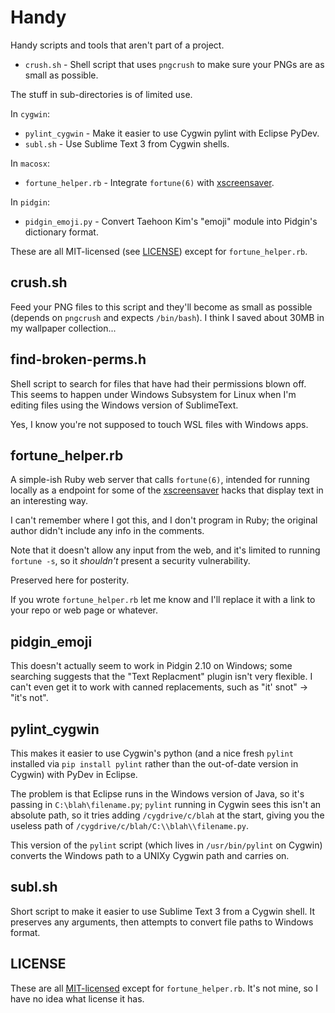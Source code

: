 # Handy

Handy scripts and tools that aren't part of a project.

* `crush.sh` - Shell script that uses `pngcrush` to make sure your PNGs are as
  small as possible.

The stuff in sub-directories is of limited use.

In `cygwin`:

* `pylint_cygwin` - Make it easier to use Cygwin pylint with Eclipse PyDev.
* `subl.sh` - Use Sublime Text 3 from Cygwin shells.

In `macosx`:

* `fortune_helper.rb` - Integrate  `fortune(6)` with
  [xscreensaver](https://www.jwz.org/xscreensaver/).

In `pidgin`:

* `pidgin_emoji.py` - Convert Taehoon Kim's "emoji" module into Pidgin's\
  dictionary format.

These are all MIT-licensed (see [LICENSE](LICENSE.md)) except for
`fortune_helper.rb`.

## crush.sh

Feed your PNG files to this script and they'll become as small as possible
(depends on `pngcrush` and expects `/bin/bash`). I think I saved about 30MB in
my wallpaper collection...

## find-broken-perms.h

Shell script to search for files that have had their permissions blown off.
This seems to happen under Windows Subsystem for Linux when I'm editing files
using the Windows version of SublimeText.

Yes, I know you're not supposed to touch WSL files with Windows apps.

## fortune_helper.rb

A simple-ish Ruby web server that calls `fortune(6)`, intended for running
locally as a endpoint for some of the
[xscreensaver](https://www.jwz.org/xscreensaver/) hacks that display text in
an interesting way.

I can't remember where I got this, and I don't program in Ruby; the original
author didn't include any info in the comments.

Note that it doesn't allow any input from the web, and it's limited to running
`fortune -s`, so it *shouldn't* present a security vulnerability.

Preserved here for posterity.

If you wrote `fortune_helper.rb` let me know and I'll replace it with a link
to your repo or web page or whatever.

## pidgin_emoji

This doesn't actually seem to work in Pidgin 2.10 on Windows; some searching
suggests that the "Text Replacment" plugin isn't very flexible. I can't even
get it to work with canned replacements, such as "it' snot" -> "it's not".

## pylint_cygwin

This makes it easier to use Cygwin's python (and a nice fresh `pylint`
installed via `pip install pylint` rather than the out-of-date version in
Cygwin) with PyDev in Eclipse.

The problem is that Eclipse runs in the Windows version of Java, so it's
passing in `C:\blah\filename.py`; `pylint` running in Cygwin sees
this isn't an absolute path, so it tries adding `/cygdrive/c/blah`
at the start, giving you the useless path of
`/cygdrive/c/blah/C:\\blah\\filename.py`.

This version of the `pylint` script (which lives in `/usr/bin/pylint` on
Cygwin) converts the Windows path to a UNIXy Cygwin path and carries on.

## subl.sh

Short script to make it easier to use Sublime Text 3 from a Cygwin shell. It
preserves any arguments, then attempts to convert file paths to Windows
format.

## LICENSE

These are all [MIT-licensed](LICENSE.md) except for `fortune_helper.rb`. It's
not mine, so I have no idea what license it has.
